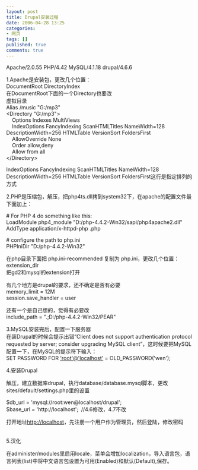 ```yaml
---
layout: post
title: Drupal安装过程
date: 2006-04-28 13:25
categories:
- 网页
tags: []
published: true
comments: true
---
```

<p><p>Apache/2.0.55 PHP/4.42 MySQL/4.1.18 drupal/4.6.6</p><p>1.Apache是安装包，更改几个位置：<br />DocumentRoot&nbsp;DirectoryIndex<br />在DocumentRoot下面的一个Directory也要改<br />虚拟目录<br />Alias /music &quot;G:/mp3&quot;<br />&lt;Directory &quot;G:/mp3&quot;&gt;<br />&nbsp;&nbsp;&nbsp; Options Indexes MultiViews<br />&nbsp;&nbsp;&nbsp; IndexOptions FancyIndexing ScanHTMLTitles NameWidth=128 DescriptionWidth=256 HTMLTable VersionSort FoldersFirst<br />&nbsp;&nbsp;&nbsp; AllowOverride None<br />&nbsp;&nbsp;&nbsp; Order allow,deny<br />&nbsp;&nbsp;&nbsp; Allow from all<br />&lt;/Directory&gt;</p><p>IndexOptions FancyIndexing ScanHTMLTitles NameWidth=128 DescriptionWidth=256 HTMLTable VersionSort FoldersFirst这行是指定排列的方式</p><p>2.PHP是压缩包，解压，把php4ts.dll拷到system32下，在apache的配置文件最下面加上：</p><p># For PHP 4 do something like this:<br />LoadModule php4_module &quot;D:/php-4.4.2-Win32/sapi/php4apache2.dll&quot;<br />AddType application/x-httpd-php .php</p><p># configure the path to php.ini<br />PHPIniDir &quot;D:/php-4.4.2-Win32&quot;</p><p>在php目录下面把 php.ini-recommended 复制为 php.ini，更改几个位置：<br />extension_dir<br />把gd2和mysql的extension打开</p><p>有几个地方是drupal的要求，还不确定是否有必要<br />memory_limit = 12M<br />session.save_handler = user</p><p>还有一个是自己想的，觉得有必要改<br />include_path = &quot;.;D:/php-4.4.2-Win32/PEAR&quot;</p><p>3.MySQL安装完后，配置一下服务器<br />在装Drupal的时候会提示出错&ldquo;Client does not support authentication protocol requested by server; consider upgrading MySQL client&rdquo;，这时候要把MySQL配置一下，在MySQL的提示符下输入：<br />SET PASSWORD FOR <a href="mailto:'root'@'localhost'">'root'@'localhost'</a> = OLD_PASSWORD('wen');</p><p>4.安装Drupal</p><p>解压，建立数据库drupal，执行database/database.mysql脚本，更改sites/default/settings.php里的设置</p><p>$db_url = 'mysql://root:wen@localhost/drupal';<br />$base_url = 'http://localhost';&nbsp; //4.6修改，4.7不改</p><p>打开地址<a href="http://localhost">http://localhost</a>，先注册一个用户作为管理员，然后登陆，修改密码</p><p><br />5.汉化</p><p>在administer/modules里启用locale，菜单会增加localization，导入语言包，语言列表(list)中将中文语言包设置为可用(Enabled)和默认(Default),保存。</p><p></p><p><br /></p></p>
